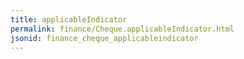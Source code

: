 ```yaml
---
title: applicableIndicator
permalink: finance/Cheque.applicableIndicator.html
jsonid: finance_cheque_applicableindicator
---
```

